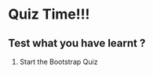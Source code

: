 # Quiz Time!!!

## Test what you have learnt ?

  <ol>
   <li>  <a href="https://www.w3schools.com/bootstrap/bootstrap_quiz.asp"></a>Start the Bootstrap Quiz</li>
  </ol>